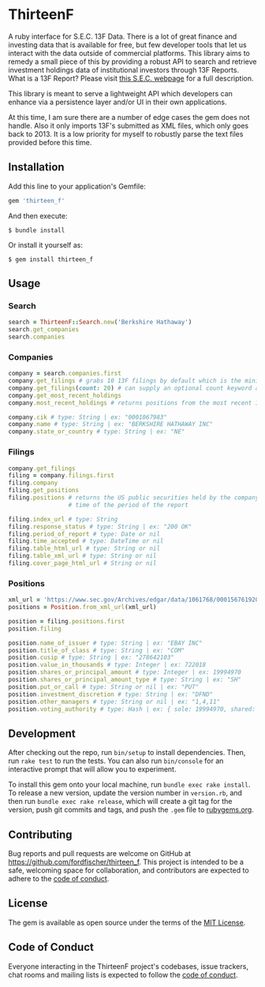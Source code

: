 # ThirteenF

A ruby interface for S.E.C. 13F Data. There is a lot of great finance and
investing data that is available for free, but few developer tools that let
us interact with the data outside of commercial platforms. This library
aims to remedy a small piece of this by providing a robust API to search and
retrieve investment holdings data of institutional investors through 13F
Reports. What is a 13F Report? Please visit
[this S.E.C. webpage](https://www.sec.gov/fast-answers/answers-form13fhtm.html)
 for a full description.

This library is meant to serve a lightweight API which developers can enhance
via a persistence layer and/or UI in their own applications.

At this time, I am sure there are a number of edge cases the gem does
not handle. Also it only imports 13F's submitted as XML files, which only goes
back to 2013. It is a low priority for myself to robustly parse the text files
provided before this time.

## Installation

Add this line to your application's Gemfile:

```ruby
gem 'thirteen_f'
```

And then execute:

    $ bundle install

Or install it yourself as:

    $ gem install thirteen_f

## Usage

### Search

```ruby
search = ThirteenF::Search.new('Berkshire Hathaway')
search.get_companies
search.companies
```

### Companies

```ruby
company = search.companies.first
company.get_filings # grabs 10 13F filings by default which is the minimum
company.get_filings(count: 20) # can supply an optional count keyword arg to get more filings
company.get_most_recent_holdings
company.most_recent_holdings # returns positions from the most recent 13F filing

company.cik # type: String | ex: "0001067983"
company.name # type: String | ex: "BERKSHIRE HATHAWAY INC"
company.state_or_country # type: String | ex: "NE"
```

### Filings

```ruby
company.get_filings
filing = company.filings.first
filing.company
filing.get_positions
filing.positions # returns the US public securities held by the company at the
                 # time of the period of the report

filing.index_url # type: String
filing.response_status # type: String | ex: "200 OK"
filing.period_of_report # type: Date or nil
filing.time_accepted # type: DateTime or nil
filing.table_html_url # type: String or nil
filing.table_xml_url # type: String or nil
filing.cover_page_html_url # String or nil
```

### Positions

```ruby
xml_url = 'https://www.sec.gov/Archives/edgar/data/1061768/000156761920003359/form13fInfoTable.xml'
positions = Position.from_xml_url(xml_url)

position = filing.positions.first
position.filing

position.name_of_issuer # type: String | ex: "EBAY INC"
position.title_of_class # type: String | ex: "COM"
position.cusip # type: String | ex: "278642103"
position.value_in_thousands # type: Integer | ex: 722018
position.shares_or_principal_amount # type: Integer | ex: 19994970
position.shares_or_principal_amount_type # type: String | ex: "SH"
position.put_or_call # type: String or nil | ex: "PUT"
position.investment_discretion # type: String | ex: "DFND"
position.other_managers # type: String or nil | ex: "1,4,11"
position.voting_authority # type: Hash | ex: { sole: 19994970, shared: 0, none: 0 }
```

## Development

After checking out the repo, run `bin/setup` to install dependencies. Then, run
`rake test` to run the tests. You can also run `bin/console` for an interactive
prompt that will allow you to experiment.

To install this gem onto your local machine, run `bundle exec rake install`. To
release a new version, update the version number in `version.rb`, and then run
`bundle exec rake release`, which will create a git tag for the version, push
git commits and tags, and push the `.gem` file to
[rubygems.org](https://rubygems.org).

## Contributing

Bug reports and pull requests are welcome on GitHub at
https://github.com/fordfischer/thirteen_f. This project is intended to be a safe,
welcoming space for collaboration, and contributors are expected to adhere to
the [code of
conduct](https://github.com/fordfischer/thirteen_f/blob/master/CODE_OF_CONDUCT.md).


## License

The gem is available as open source under the terms of the [MIT
License](https://opensource.org/licenses/MIT).

## Code of Conduct

Everyone interacting in the ThirteenF project's codebases, issue trackers, chat
rooms and mailing lists is expected to follow the [code of
conduct](https://github.com/fordfischer/thirteen_f/blob/master/CODE_OF_CONDUCT.md).
